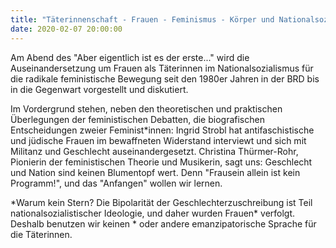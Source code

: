 ```yaml
---
title: "Täterinnenschaft - Frauen - Feminismus - Körper und Nationalsozialismus- Deutschland, nein danke!"
date: 2020-02-07 20:00:00
---
```

Am Abend des "Aber eigentlich ist es der erste..." wird die
Auseinandersetzung um Frauen als Täterinnen im Nationalsozialismus für
die radikale feministische Bewegung seit den 1980er Jahren in der BRD
bis in die Gegenwart vorgestellt und diskutiert. 

Im Vordergrund stehen, neben den theoretischen und praktischen Überlegungen der feministischen
Debatten, die biografischen Entscheidungen zweier Feminist\*innen: Ingrid
Strobl hat antifaschistische und jüdische Frauen im bewaffneten
Widerstand interviewt und sich mit Militanz und Geschlecht
auseinandergesetzt. Christina Thürmer-Rohr, Pionierin der feministischen
Theorie und Musikerin, sagt uns: Geschlecht und Nation sind keinen
Blumentopf wert. Denn "Frausein allein ist kein Programm!", und das
"Anfangen" wollen wir lernen.

\*Warum kein Stern?
Die Bipolarität der Geschlechterzuschreibung ist Teil
nationalsozialistischer Ideologie, und daher wurden Frauen\* verfolgt.
Deshalb benutzen wir keinen \* oder andere emanzipatorische Sprache für
die Täterinnen.

